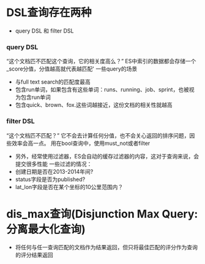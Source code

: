 
# DSL查询存在两种
* query DSL 和 filter DSL
### query DSL
“这个文档匹不匹配这个查询，它的相关度高么？”
ES中索引的数据都会存储一个_score分值，分值越高就代表越匹配'
一些query的场景
* 与full text search的匹配度最高
* 包含run单词，如果包含有这些单词：runs、running、job、sprint，也被视为包含run单词
* 包含quick、brown、fox.这些词越接近，这份文档的相关性就越高
### filter DSL
“这个文档匹不匹配？”
它不会去计算任何分值，也不会关心返回的排序问题，因些效率会高一点。
用在bool查询中，使用must_not或者filter
* 另外，经常使用过滤器，ES会自动的缓存过滤器的内容，这对于查询来说，会提交很多性能
一些过滤的情况：
* 创建日期是否在2013-2014年间?
* status字段是否为published?
* lat_lon字段是否在某个坐标的10公里范围内？


# dis_max查询(Disjunction Max Query:分离最大化查询)
* 将任何与任一查询匹配的文档作为结果返回，但只将最佳匹配的评分作为查询的评分结果返回












































